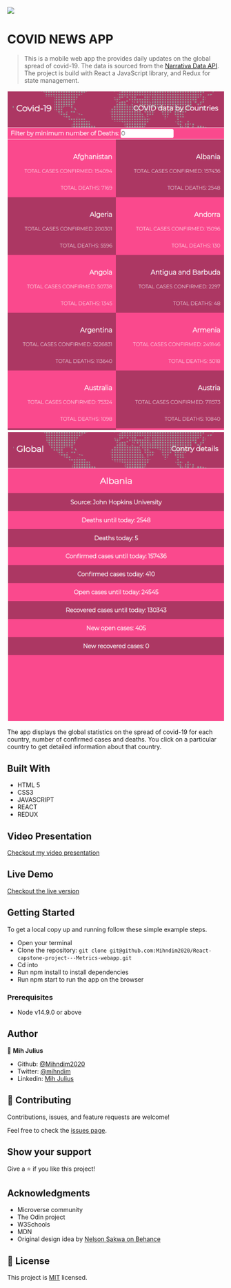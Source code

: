 ![](https://img.shields.io/badge/Microverse-blueviolet)

# COVID NEWS APP

> This is a mobile web app the provides daily updates on the global spread of covid-19. The data is sourced from the [Narrativa Data API](https://covid19tracking.narrativa.com/index_en.html). The project is build with React a JavaScript library, and Redux for state management. 

![screenshot](images/covidhome.png)
![screenshot](images/details.png)

The app displays the global statistics on the spread of covid-19 for each country, number of confirmed cases and deaths. You click on a particular country to get detailed information about that country. 

## Built With

- HTML 5
- CSS3
- JAVASCRIPT
- REACT
- REDUX

## Video Presentation

[Checkout my video presentation](https://www.loom.com/share/b3d3cd18e24d42e5b88aa666f158cc38)

## Live Demo

[Checkout the live version](https://reverent-hoover-d8f9a0.netlify.app/)


## Getting Started
To get a local copy up and running follow these simple example steps.
- Open your terminal
- Clone the repository: `git clone git@github.com:Mihndim2020/React-capstone-project---Metrics-webapp.git`
- Cd into 
- Run npm install to install dependencies
- Run npm start to run the app on the browser

### Prerequisites
- Node v14.9.0 or above


## Author

👤 **Mih Julius**

- Github: [@Mihndim2020](https://github.com/Mihndim2020)
- Twitter: [@mihndim](https://github.com/mih-julius)
- Linkedin: [Mih Julius](https://www.linkedin.com/mih-julius)

## 🤝 Contributing

Contributions, issues, and feature requests are welcome!

Feel free to check the [issues page](https://github.com/mrigorir/pokemon-world/issues).


## Show your support

Give a ⭐️ if you like this project!


## Acknowledgments

- Microverse community
- The Odin project
- W3Schools
- MDN
- Original design idea by [Nelson Sakwa on Behance](https://www.behance.net/gallery/31579789/Ballhead-App-%28Free-PSDs%29)


## 📝 License

This project is [MIT](./MIT.md) licensed.
